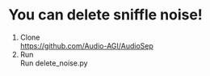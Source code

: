 # You can delete sniffle noise!

1. Clone<br>
https://github.com/Audio-AGI/AudioSep
2. Run<br>
Run delete_noise.py
